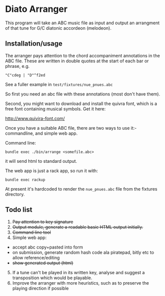 Diato Arranger
==============

This program will take an ABC music file as input and output an arrangment of that tune for G/C diatonic accordeon (melodeon).

Installation/usage
------------------

The arranger pays attention to the chord accompaniment annotations in the ABC file. These are written in double quotes at the start of each bar or phrase, e.g.

    "C"cdeg | "D"^f2ed

See a fuller example in `test/fixtures/nue_pnues.abc`

So first you need an abc file with these annotations (most don't have them).

Second, you might want to download and install the quivra font, which is a free font containing musical symbols. Get it here:

  http://www.quivira-font.com/

Once you have a suitable ABC file, there are two ways to use it:- commandline, and simple web app.

Command line:

    bundle exec ./bin/arrange <somefile.abc>

it will send html to standard output.

The web app is just a rack app, so run it with:

    bundle exec rackup
    
At present it's hardcoded to render the `nue_pnues.abc` file from the fixtures directory.

Todo list
---------

1. ~~Pay attention to key signature~~
2. ~~Output module, generate a readable basic HTML output initially.~~
3. ~~Command line tool~~
4. Simple web app:
  - accept abc copy+pasted into form
  - on submission, generate random hash code ala piratepad, bitly etc to allow reference/editing
  - ~~show generated output (html)~~
5. If a tune can't be played in its written key, analyse and suggest a transposition which would be playable.
6. Improve the arranger with more heuristics, such as to preserve the playing direction if possible

